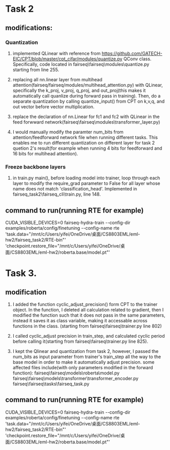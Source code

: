 # Task 2 
## modifications:
### Quantization
1. implemented QLinear with reference from https://github.com/GATECH-EIC/CPT/blob/master/cpt_cifar/modules/quantize.py QConv class. Specifically, code located in fairseq\fairseq\modules\quantize.py starting from line 255.

2. replacing all nn.linear layer from multihead attention(fairseq/fairseq/modules/multihead_attention.py) with QLinear, specifically the k_proj, v_proj, q_proj, and out_proj(this makes it automatically call quanlize during forward pass in training). Then, do a separate quantization by calling quantize_input() from CPT on k,v,q, and out vector before vector multiplication.

3. replace the declaration of nn.Linear for fc1 and fc2 with QLinear in the feed forwward network(fairseq\fairseq\modules\transformer_layer.py)

4. I would manually modify the paramter num_bits from attention/feedforward network file when running different tasks. This enables me to run different quantization on different layer for task 2 quetion 2's result(for example when running 4 bits for feedforward and 16 bits for multihead attention).

### Freeze backbone layers
1. in train.py main(), before loading model into trainer, loop through each layer to modify the require_grad parameter to False for all layer whose name does not match 'classification_head'. Implemented in fairseq_task2\fairseq_cli\train.py, line 148.

## command to run(running RTE for example)
CUDA_VISIBLE_DEVICES=0 fairseq-hydra-train --config-dir examples/roberta/config/finetuning --config-name rte 'task.data="/mnt/c/Users/yifei/OneDrive/桌面/CS8803EML/eml-hw2/fairseq_task2/RTE-bin"' 'checkpoint.restore_file="/mnt/c/Users/yifei/OneDrive/桌面/CS8803EML/eml-hw2/roberta.base/model.pt"' 

# Task 3.
## modification
1. I added the function cyclic_adjust_precision() form CPT to the trainer object. In the function, I deleted all calculation related to gradient, then I modified the function such that it does not pass in the same parameters, instead it saves it as class variable, making it accessable across functions in the class. (starting from fairseq\fairseq\trainer.py line 802)

2. I called cyclic_adjust precision in train_step, and calculated cyclic period before calling it(starting from fairseq\fairseq\trainer.py line 825).

3. I kept the Qlinear and quantization from task 2, however, I passed the num_bits as input parameter from trainer's train_step all the way to the base model in order to make it automatically adjust precision. some affected files include(with only parameters modified in the forward function):
fairseq\fairseq\models\roberta\model.py
fairseq\fairseq\models\transformer\transformer_encoder.py
fairseq\fairseq\tasks\fairseq_task.py

## command to run(running RTE for example)
CUDA_VISIBLE_DEVICES=0 fairseq-hydra-train --config-dir examples/roberta/config/finetuning --config-name rte 'task.data="/mnt/c/Users/yifei/OneDrive/桌面/CS8803EML/eml-hw2/fairseq_task2/RTE-bin"' 'checkpoint.restore_file="/mnt/c/Users/yifei/OneDrive/桌面/CS8803EML/eml-hw2/roberta.base/model.pt"' 
